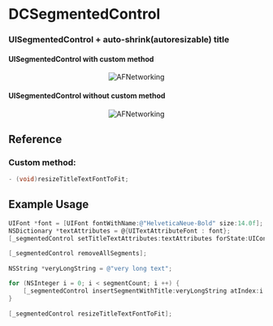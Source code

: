 # DCSegmentedControl

### UISegmentedControl + auto-shrink(autoresizable) title

#### UISegmentedControl with custom method
<p align="center" >
  <img src="https://dl.dropboxusercontent.com/u/52966385/GitHub/DCSegmentedControl/iOS%20Simulator%20Screen%20shot%2019.06.2013%2C%2015.01.12.png" alt="AFNetworking" title="AFNetworking">
</p>

#### UISegmentedControl without custom method

<p align="center" >
  <img src="https://dl.dropboxusercontent.com/u/52966385/GitHub/DCSegmentedControl/iOS%20Simulator%20Screen%20shot%2019.06.2013%2C%2015.01.19.png" alt="AFNetworking" title="AFNetworking">
</p>

## Reference

### Custom method:
```objective-c
- (void)resizeTitleTextFontToFit;
```

## Example Usage

```objective-c
UIFont *font = [UIFont fontWithName:@"HelveticaNeue-Bold" size:14.0f]; // Font with max size
NSDictionary *textAttributes = @{UITextAttributeFont : font};
[_segmentedControl setTitleTextAttributes:textAttributes forState:UIControlStateNormal];
    
[_segmentedControl removeAllSegments];
    
NSString *veryLongString = @"very long text";

for (NSInteger i = 0; i < segmentCount; i ++) {
    [_segmentedControl insertSegmentWithTitle:veryLongString atIndex:i animated:NO];
}
    
[_segmentedControl resizeTitleTextFontToFit];
```
